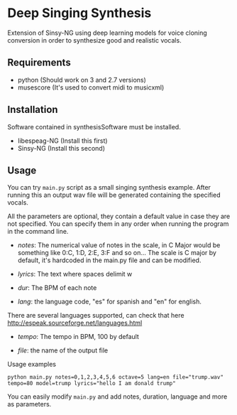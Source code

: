 # Deep Singing Synthesis
Extension of Sinsy-NG using deep learning models for voice cloning conversion in order to synthesize good and realistic vocals.

## Requirements
- python (Should work on 3 and 2.7 versions)
- musescore (It's used to convert midi to musicxml)

## Installation

Software contained in synthesisSoftware must be installed. 

- libespeag-NG (Install this first)
- Sinsy-NG (Install this second)

## Usage

You can try `main.py` script as a small singing synthesis example. After running this an output wav file will be generated containing the specified vocals.

All the parameters are optional, they contain a default value in case they are not specified. You can specify them in any order when running the program in the command line.

- _notes_: The numerical value of notes in the scale, in C Major would be something like 0:C, 1:D, 2:E, 3:F and so on...
The scale is C major by default, it's hardcoded in the main.py file and can be modified.

- _lyrics_: The text where spaces delimit w

- _dur_: The BPM of each note

- _lang_: the language code, "es" for spanish and "en" for english.

There are several languages supported, can check that here http://espeak.sourceforge.net/languages.html

- _tempo_: The tempo in BPM, 100 by default

- _file_: the name of the output file

Usage examples
```
python main.py notes=0,1,2,3,4,5,6 octave=5 lang=en file="trump.wav" tempo=80 model=trump lyrics="hello I am donald trump"
```

You can easily modify `main.py` and add notes, duration, language and more as parameters.
